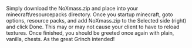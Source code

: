 Simply download the NoXmass.zip and place into your minecraft\resourcepacks directory. Once you startup minecraft, goto options, resource packs, and add NoXmass.zip to the Selected side (right) and click Done. 
This may or may not cause your client to have to reload textures. Once finished, you should be greeted once again with plain, vanilla, chests. As the great Grinch intended!
